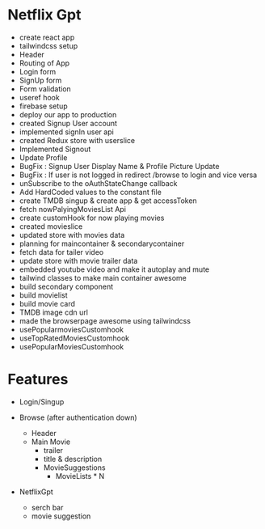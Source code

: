 # Netflix Gpt

- create react app
- tailwindcss setup
- Header
- Routing of App
- Login form
- SignUp form
- Form validation
- useref hook
- firebase setup
- deploy our app to production
- created Signup User account
- implemented signIn user api
- created Redux store with userslice
- Implemented Signout
- Update Profile
- BugFix : Signup User Display Name & Profile Picture Update
- BugFix : If user is not logged in redirect /browse to login and vice versa
- unSubscribe to the oAuthStateChange callback
- Add HardCoded values to the constant file
- create TMDB singup & create app & get accessToken
- fetch nowPalyingMoviesList Api
- create customHook for now playing movies
- created movieslice
- updated store with movies data
- planning for maincontainer & secondarycontainer
- fetch data for tailer video
- update store with movie trailer data
- embedded youtube video and make it autoplay and mute
- tailwind classes to make main container awesome
- build secondary component
- build movielist
- build movie card
- TMDB image cdn url
- made the browserpage awesome using tailwindcss
- usePopularmoviesCustomhook
- useTopRatedMoviesCustomhook
- usePopularMoviesCustomhook

# Features

- Login/Singup
- Browse (after authentication down)

  - Header
  - Main Movie
    - trailer
    - title & description
    - MovieSuggestions
      - MovieLists \* N

- NetflixGpt
  - serch bar
  - movie suggestion
